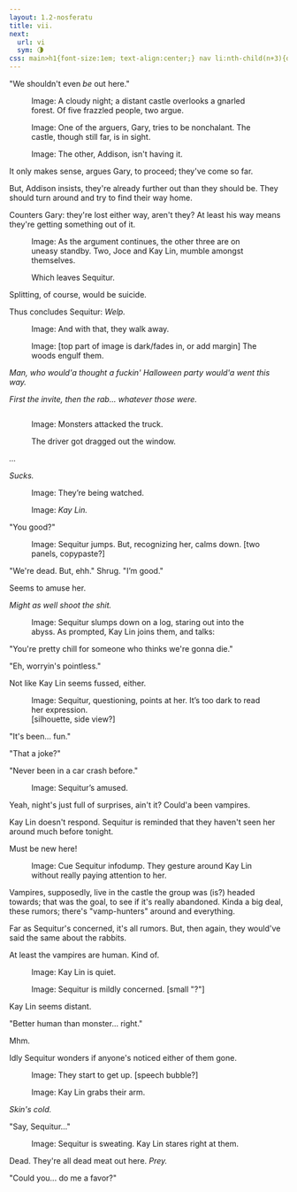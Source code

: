 ```yaml
---
layout: 1.2-nosferatu
title: vii.
next:
  url: vi
  sym: 🌗︎
css: main>h1{font-size:1em; text-align:center;} nav li:nth-child(n+3){display:none;} header h2{color:#404040;} nav li:nth-child(2){color:#808080;} main h2{text-transform:uppercase; font-weight:bold; font-size:2em; text-align:center;} main,figcaption{text-align:center;} p,figcaption{max-width:425px;} i em{font-style:normal;}
---
```

"We shouldn't even *be* out here."

<figure><img src="https://via.placeholder.com/1600x300.png" alt=""/>
<figcaption><span class="x">Image: </span>A cloudy night; a distant castle overlooks a gnarled forest. Of five frazzled people, two argue.</figcaption></figure>

<figure><img src="https://via.placeholder.com/400x300.png" alt=""/>
<figcaption><span class="x">Image: </span>One of the arguers, Gary, tries to be nonchalant. The castle, though still far, is in sight.</figcaption></figure>

<figure><img src="https://via.placeholder.com/400x300.png" alt=""/>
<figcaption><span class="x">Image: </span>The other, Addison, isn't having it.</figcaption></figure>

It only makes sense, argues Gary, to proceed; they've come so far.

But, Addison insists, they're already further out than they should be. They should turn around and try to find their way home.

Counters Gary: they're lost either way, aren't they? At least his way means they're getting something out of it.

<figure><img src="https://via.placeholder.com/400x300.png" alt=""/>
<figcaption><span class="x">Image: </span>As the argument continues, the other three are on uneasy standby. Two, Joce and Kay&nbsp;Lin, mumble amongst themselves.</figcaption></figure>

<figure><img src="https://via.placeholder.com/400x300.png" alt=""/>
<figcaption>Which leaves Sequitur.</figcaption></figure>

Splitting, of course, would be suicide.

Thus concludes Sequitur: <i>Welp.</i>

<figure><img src="https://via.placeholder.com/400x300.png" alt=""/>
<figcaption><span class="x">Image: </span>And with that, they walk away.</figcaption></figure>

<figure><img src="https://via.placeholder.com/800x400.png" alt=""/>
<figcaption><span class="x">Image: </span>[top part of image is dark/fades in, or add margin] The woods engulf them.</figcaption></figure>

<i>Man, who would'a thought a fuckin' Halloween party would'a went this way.</i>

<i>First the invite, then the rab... *whatever* those were.</i>

<figure><img src="https://via.placeholder.com/400x300.png" alt=""/><br/><img src="https://via.placeholder.com/400x300.png" alt=""/>
<figcaption><p><span class="x">Image: </span>Monsters attacked the truck.</p><p>The driver got dragged out the window.</p></figcaption></figure>

<i>...</i>

<i>Sucks.</i>

<figure><img src="https://via.placeholder.com/600x300.png" alt=""/>
<figcaption><span class="x">Image: </span>They’re being watched.</figcaption></figure>

<figure><img src="https://via.placeholder.com/400x300.png" alt=""/>
<figcaption><span class="x">Image: </span><i>Kay Lin.</i></figcaption></figure>

"You good?"

<figure><img src="https://via.placeholder.com/400x300.png" alt=""/><img src="https://via.placeholder.com/400x300.png" alt=""/>
<figcaption><span class="x">Image: </span>Sequitur jumps. But, recognizing her, calms down. [two panels, copypaste?]</figcaption></figure>

"We're dead. But, ehh." Shrug. "<span class="x">I</span>’m good."

Seems to amuse her.

<i>Might as well shoot the shit.</i>

<figure><img src="https://via.placeholder.com/600x300.png" alt=""/><br/>
<img src="https://via.placeholder.com/600x300.png" alt=""/>
<figcaption><span class="x">Image: </span>Sequitur slumps down on a log, staring out into the abyss. As prompted, Kay&nbsp;Lin joins them, and talks:</figcaption></figure>

"You're pretty chill for someone who thinks we're gonna die."

"Eh, worryin's pointless."

Not like Kay Lin seems fussed, either.

<figure><img src="https://via.placeholder.com/400x300.png" alt=""/>
<figcaption><span class="x">Image: </span><span class="block">Sequitur, questioning, points at her.</span> <span class="block">It’s too dark to read her expression.</span> <br/>[silhouette, side view?]</figcaption></figure>

"It's been... fun."

"That a joke?"

"Never been in a car crash before."

<figure><img src="https://via.placeholder.com/400x300.png" alt=""/>
<figcaption><span class="x">Image: </span>Sequitur’s amused.</figcaption></figure>

Yeah, night's just full of surprises, ain't it? Could'a been vampires.

Kay Lin doesn't respond. Sequitur is reminded that they haven't seen her around much before tonight.

Must be new here!

<figure><img src="https://via.placeholder.com/400x300.png" alt=""/>
<figcaption><span class="x">Image: </span>Cue Sequitur infodump. They gesture around Kay&nbsp;Lin without really paying attention to her.</figcaption></figure>

Vampires, supposedly, live in the castle the group was (is?) headed towards; that was the goal, to see if it's really abandoned. Kinda a big deal, these rumors; there's "vamp-hunters" around and everything.

Far as Sequitur's concerned, it's all rumors. But, then again, they would've said the same about the rabbits.

At least the vampires are human. Kind of.

<figure><img src="https://via.placeholder.com/400x300.png" alt=""/>
<figcaption><span class="x">Image: </span>Kay Lin is quiet.</figcaption></figure>

<figure><img src="https://via.placeholder.com/400x300.png" alt=""/>
<figcaption><span class="x">Image: </span>Sequitur is mildly concerned. [small "?"]</figcaption></figure>

Kay Lin seems distant.

"Better human than monster... right."

Mhm.

Idly Sequitur wonders if anyone's noticed either of them gone.

<figure><img src="https://via.placeholder.com/400x150.png" alt=""/>
<figcaption><span class="x">Image: </span>They start to get up. [speech bubble?]</figcaption></figure>

<figure><img src="https://via.placeholder.com/400x250.png" alt=""/>
<figcaption><span class="x">Image: </span>Kay Lin grabs their arm.</figcaption></figure>

<i>Skin's cold.</i>

"Say, Sequitur..."

<figure><img src="https://via.placeholder.com/800x300.png" alt=""/>
<figcaption><span class="x">Image: </span>Sequitur is sweating. Kay Lin stares right at them.</figcaption></figure>

Dead. They're all dead meat out here. <i>Prey.</i>

"Could you... do me a favor?"